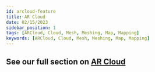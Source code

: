 ```yaml
---
id: arcloud-feature
title: AR Cloud
date: 02/15/2023
sidebar_position: 1
tags: [ARCloud, Cloud, Mesh, Meshing, Map, Mapping]
keywords: [ARCloud, Cloud, Mesh, Meshing, Map, Mapping]
---
```


## See our full section on [AR Cloud](/versioned_docs/version-22-May-2023/guides/arcloud)

